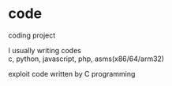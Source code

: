 # code
coding project

I usually writing codes<br>
c, python, javascript, php, asms(x86/64/arm32)

exploit code written by C programming
